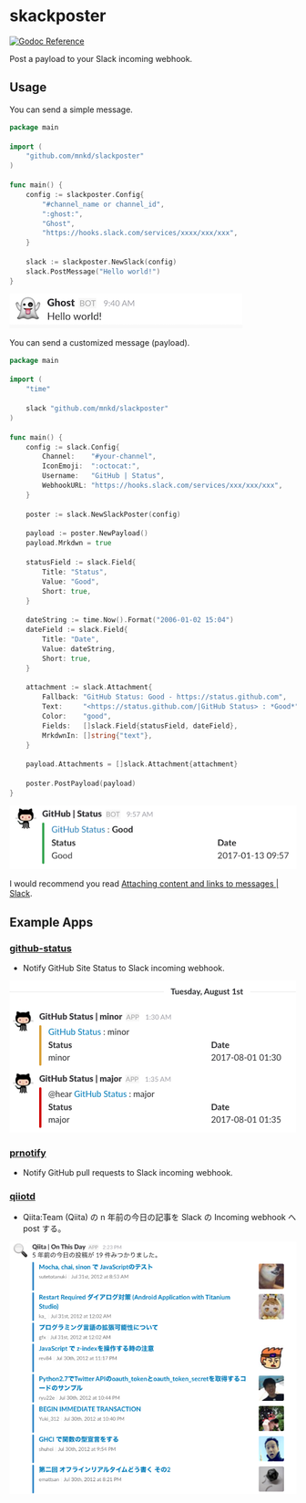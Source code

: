 # skackposter
[![Godoc Reference](https://godoc.org/github.com/mnkd/slackposter?status.svg)](https://godoc.org/github.com/mnkd/slackposter)

Post a payload to your Slack incoming webhook.

## Usage

You can send a simple message.

```go
package main

import (
	"github.com/mnkd/slackposter"
)

func main() {
    config := slackposter.Config{
        "#channel_name or channel_id",
        ":ghost:",
        "Ghost",
        "https://hooks.slack.com/services/xxxx/xxx/xxx",
    }

    slack := slackposter.NewSlack(config)
    slack.PostMessage("Hello world!")
}
```

![message](_examples/message/message.png)

You can send a customized message (payload).

```go
package main

import (
	"time"

	slack "github.com/mnkd/slackposter"
)

func main() {
	config := slack.Config{
		Channel:    "#your-channel",
		IconEmoji:  ":octocat:",
		Username:   "GitHub | Status",
		WebhookURL: "https://hooks.slack.com/services/xxx/xxx/xxx",
	}

	poster := slack.NewSlackPoster(config)

	payload := poster.NewPayload()
	payload.Mrkdwn = true

	statusField := slack.Field{
		Title: "Status",
		Value: "Good",
		Short: true,
	}

	dateString := time.Now().Format("2006-01-02 15:04")
	dateField := slack.Field{
		Title: "Date",
		Value: dateString,
		Short: true,
	}

	attachment := slack.Attachment{
		Fallback: "GitHub Status: Good - https://status.github.com",
		Text:     "<https://status.github.com/|GitHub Status> : *Good*",
		Color:    "good",
		Fields:   []slack.Field{statusField, dateField},
		MrkdwnIn: []string{"text"},
	}

	payload.Attachments = []slack.Attachment{attachment}

	poster.PostPayload(payload)
}
```

![payload](_examples/payload/payload.png)

I would recommend you read
[Attaching content and links to messages | Slack](https://api.slack.com/docs/message-attachments).

## Example Apps
### [github-status](https://github.com/mnkd/github-status)
* Notify GitHub Site Status to Slack incoming webhook.

![github-status](https://github.com/mnkd/github-status/raw/master/images/slack.png)

### [prnotify](https://github.com/mnkd/prnotify)
* Notify GitHub pull requests to Slack incoming webhook.

### [qiiotd](https://github.com/mnkd/qiiotd)
* Qiita:Team (Qiita) の n 年前の今日の記事を Slack の Incoming webhook へ post する。

![qiiotd](https://github.com/mnkd/qiiotd/raw/master/images/slack.png)
